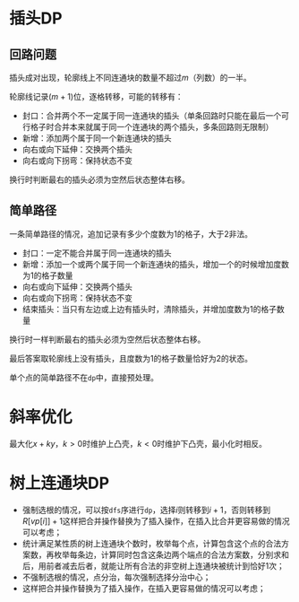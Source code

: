 # 插头DP

## 回路问题

插头成对出现，轮廓线上不同连通块的数量不超过$m$（列数）的一半。

轮廓线记录$(m+1)$位，逐格转移，可能的转移有：

- 封口：合并两个不一定属于同一连通块的插头（单条回路时只能在最后一个可行格子时合并本来就属于同一个连通块的两个插头，多条回路则无限制）
- 新增：添加两个属于同一个新连通块的插头
- 向右或向下延伸：交换两个插头
- 向右或向下拐弯：保持状态不变

换行时判断最右的插头必须为空然后状态整体右移。

## 简单路径

一条简单路径的情况，追加记录有多少个度数为$1$的格子，大于$2$非法。

- 封口：一定不能合并属于同一连通块的插头
- 新增：添加一个或两个属于同一个新连通块的插头，增加一个的时候增加度数为$1$的格子数量
- 向右或向下延伸：交换两个插头
- 向右或向下拐弯：保持状态不变
- 结束插头：当只有左边或上边有插头时，清除插头，并增加度数为$1$的格子数量

换行时一样判断最右的插头必须为空然后状态整体右移。

最后答案取轮廓线上没有插头，且度数为$1$的格子数量恰好为$2$的状态。

单个点的简单路径不在`dp`中，直接预处理。

# 斜率优化

最大化$x+ky$，$k>0$时维护上凸壳，$k<0$时维护下凸壳，最小化时相反。

# 树上连通块DP

- 强制选根的情况，可以按`dfs`序进行`dp`，选择$i$则转移到$i+1$，否则转移到$R[vp[i]]+1$这样把合并操作替换为了插入操作，在插入比合并更容易做的情况可以考虑；
- 统计满足某性质的树上连通块个数时，枚举每个点，计算包含这个点的合法方案数，再枚举每条边，计算同时包含这条边两个端点的合法方案数，分别求和后，用前者减去后者，就能让所有合法的非空树上连通块被统计到恰好$1$次；
- 不强制选根的情况，点分治，每次强制选择分治中心；
- 这样把合并操作替换为了插入操作，在插入更容易做的情况可以考虑；